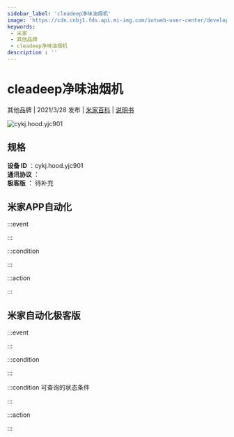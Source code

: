 ```yaml
---
sidebar_label: 'cleadeep净味油烟机'
image: 'https://cdn.cnbj1.fds.api.mi-img.com/iotweb-user-center/developer_1679047690612BrJeXBwa.png?GalaxyAccessKeyId=AKVGLQWBOVIRQ3XLEW&Expires=9223372036854775807&Signature=GV/Tf5ETPdlIh4CmonWhMHdQebQ='
keywords: 
 - 米家
 - 其他品牌
 - cleadeep净味油烟机
description : ''
---
```

# cleadeep净味油烟机

其他品牌 | 2021/3/28 发布 | [米家百科](https://home.mi.com/webapp/content/baike/product/index.html?model=cykj.hood.yjc901) | [说明书](https://home.mi.com/views/introduction.html?model=cykj.hood.yjc901&region=cn)

![cykj.hood.yjc901](https://cdn.cnbj1.fds.api.mi-img.com/iotweb-user-center/developer_1679047690612BrJeXBwa.png?GalaxyAccessKeyId=AKVGLQWBOVIRQ3XLEW&Expires=9223372036854775807&Signature=GV/Tf5ETPdlIh4CmonWhMHdQebQ=)

## 规格  
> 
**设备 ID** ：cykj.hood.yjc901  
**通讯协议** ：  
**极客版**  ： 待补充 


## 米家APP自动化  

:::event  

:::

:::condition  

:::

:::action   

:::

## 米家自动化极客版  

:::event  

:::

:::condition  

:::

:::condition 可查询的状态条件  

:::

:::action  

:::

        
